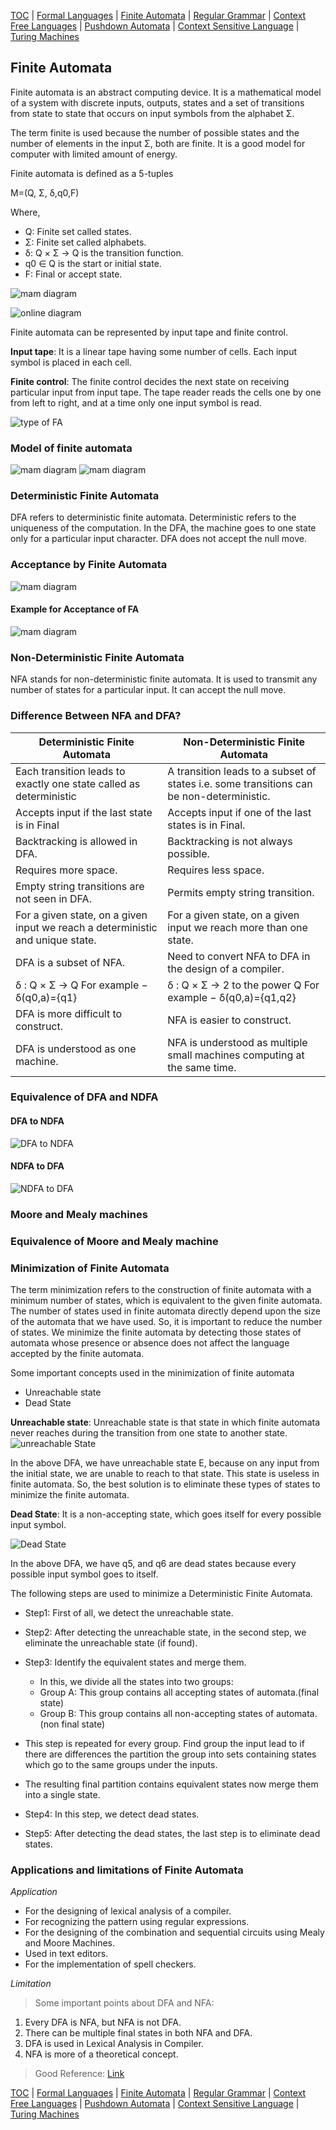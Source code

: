 [TOC](index.md) | [Formal Languages](formal.md) | [Finite Automata](finite.md) | [Regular Grammar](regular.md) | [Context Free Languages](contextF.md) | [Pushdown Automata](pushdown.md) | [Context Sensitive Language](contextS.md) | [Turing Machines](turing.md)

## Finite Automata

Finite automata is an abstract computing device. It is a mathematical model of a system with discrete inputs, outputs, states and a set of transitions from state to state that occurs on input symbols from the alphabet Σ.

The term finite is used because the number of possible states and the number of elements in the input Σ, both are finite. It is a good model for computer with limited amount of energy.

Finite automata is defined as a 5-tuples

M=(Q, Σ, δ,q0,F)

Where,

- Q: Finite set called states.
- Σ: Finite set called alphabets.
- δ: Q × Σ → Q is the transition function.
- q0 ∈ Q is the start or initial state.
- F: Final or accept state.

![mam diagram](https://raw.githubusercontent.com/geekabhinav007/TOC-Short/main/image/3.png)

![online diagram](https://static.javatpoint.com/tutorial/automata/images/finite-automata.png)

Finite automata can be represented by input tape and finite control.

**Input tape**: It is a linear tape having some number of cells. Each input symbol is placed in each cell.

**Finite control**: The finite control decides the next state on receiving particular input from input tape. The tape reader reads the cells one by one from left to right, and at a time only one input symbol is read.

![type of FA](https://static.javatpoint.com/tutorial/automata/images/types-of-automata.png)

### Model of finite automata

![mam diagram](https://raw.githubusercontent.com/geekabhinav007/TOC-Short/main/image/4.png)
![mam diagram](https://raw.githubusercontent.com/geekabhinav007/TOC-Short/main/image/5.png)

### Deterministic Finite Automata

DFA refers to deterministic finite automata. Deterministic refers to the uniqueness of the computation. In the DFA, the machine goes to one state only for a particular input character. DFA does not accept the null move.

### Acceptance by Finite Automata

![mam diagram](https://raw.githubusercontent.com/geekabhinav007/TOC-Short/main/image/6.png)

#### Example for Acceptance of FA

![mam diagram](https://raw.githubusercontent.com/geekabhinav007/TOC-Short/main/image/7.png)

### Non-Deterministic Finite Automata

NFA stands for non-deterministic finite automata. It is used to transmit any number of states for a particular input. It can accept the null move.

### Difference Between NFA and DFA?

| Deterministic Finite Automata                                                  | Non-Deterministic Finite Automata                                                        |
|--------------------------------------------------------------------------------|------------------------------------------------------------------------------------------|
| Each transition leads to exactly one state called as deterministic             | A transition leads to a subset of states i.e. some transitions can be non-deterministic. |
| Accepts input if the last state is in Final                                    | Accepts input if one of the last states is in Final.                                     |
| Backtracking is allowed in DFA.                                                | Backtracking is not always possible.                                                     |
| Requires more space.                                                           | Requires less space.                                                                     |
| Empty string transitions are not seen in DFA.                                  | Permits empty string transition.                                                         |
| For a given state, on a given input we reach a deterministic and unique state. | For a given state, on a given input we reach more than one state.                        |
| DFA is a subset of NFA.                                                        | Need to convert NFA to DFA in the design of a compiler.                                  |
| δ : Q × Σ → Q  For example − δ(q0,a)={q1}                                      | δ : Q × Σ → 2 to the power Q  For example − δ(q0,a)={q1,q2}                              |
| DFA is more difficult to construct.                                            | NFA is easier to construct.                                                              |
| DFA is understood as one machine.                                              | NFA is understood as multiple small machines computing at the same time.                 |

### Equivalence of DFA and NDFA

#### DFA to NDFA

![DFA to NDFA](https://raw.githubusercontent.com/geekabhinav007/TOC-Short/main/image/8.png)

#### NDFA to DFA

![NDFA to DFA](https://raw.githubusercontent.com/geekabhinav007/TOC-Short/main/image/9.png)

### Moore and Mealy machines

### Equivalence of Moore and Mealy machine

### Minimization of Finite Automata

The term minimization refers to the construction of finite automata with a minimum number of states, which is equivalent to the given finite automata. The number of states used in finite automata directly depend upon the size of the automata that we have used. So, it is important to reduce the number of states. We minimize the finite automata by detecting those states of automata whose presence or absence does not affect the language accepted by the finite automata.

Some important concepts used in the minimization of finite automata

- Unreachable state
- Dead State

**Unreachable state**: Unreachable state is that state in which finite automata never reaches during the transition from one state to another state.
![unreachable State](https://www.tutorialandexample.com/wp-content/uploads/2020/12/image-38.png)

In the above DFA, we have unreachable state E, because on any input from the initial state, we are unable to reach to that state. This state is useless in finite automata. So, the best solution is to eliminate these types of states to minimize the finite automata.

**Dead State**: It is a non-accepting state, which goes itself for every possible input symbol.

![Dead State](https://www.tutorialandexample.com/wp-content/uploads/2020/12/image-39.png)

In the above DFA, we have q5, and q6 are dead states because every possible input symbol goes to itself.

The following steps are used to minimize a Deterministic Finite Automata.

- Step1: First of all, we detect the unreachable state.

- Step2:  After detecting the unreachable state, in the second step, we eliminate the unreachable state (if found).

- Step3: Identify the equivalent states and merge them.

  - In this, we divide all the states into two groups:
  - Group A: This group contains all accepting states of automata.(final state)
  - Group B: This group contains all non-accepting states of automata.(non final state)
- This step is repeated for every group. Find group the input lead to if there are differences the partition the group into sets containing states which go to the same groups under the inputs.

- The resulting final partition contains equivalent states now merge them into a single state.
- Step4: In this step, we detect dead states.

- Step5: After detecting the dead states, the last step is to eliminate dead states.

### Applications and limitations of Finite Automata

*Application*

- For the designing of lexical analysis of a compiler.
- For recognizing the pattern using regular expressions.
- For the designing of the combination and sequential circuits using Mealy and Moore Machines.
- Used in text editors.
- For the implementation of spell checkers.

*Limitation*

> Some important points about DFA and NFA:

1. Every DFA is NFA, but NFA is not DFA.
1. There can be multiple final states in both NFA and DFA.
1. DFA is used in Lexical Analysis in Compiler.
1. NFA is more of a theoretical concept.

> Good Reference: [Link](https://www.cs.rochester.edu/u/nelson/courses/csc_173/fa/fa.html)

[TOC](index.md) | [Formal Languages](formal.md) | [Finite Automata](finite.md) | [Regular Grammar](regular.md) | [Context Free Languages](contextF.md) | [Pushdown Automata](pushdown.md) | [Context Sensitive Language](contextS.md) | [Turing Machines](turing.md)
